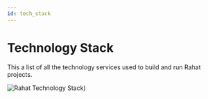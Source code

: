 ```yaml
---
id: tech_stack
---
```


# Technology Stack

This a list of all the technology services used to build and run Rahat projects. 

![Rahat Technology Stack](https://assets.rumsan.com/esatya/rahat-tech-stack-.drawio.png))
